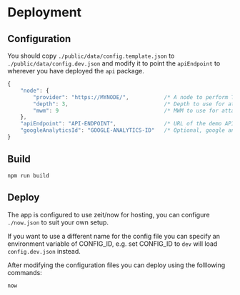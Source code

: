 # Deployment

## Configuration

You should copy `./public/data/config.template.json` to `./public/data/config.dev.json` and modify it to point the `apiEndpoint` to wherever you have deployed the `api` package.

```js
{
    "node": {
        "provider": "https://MYNODE/",           /* A node to perform Tangle operations */
        "depth": 3,                              /* Depth to use for attaches */
        "mwm": 9                                 /* MWM to use for attaches */
    },
    "apiEndpoint": "API-ENDPOINT",               /* URL of the demo API */
    "googleAnalyticsId": "GOOGLE-ANALYTICS-ID"   /* Optional, google analytics id */
}
```

## Build

```shell
npm run build
```

## Deploy

The app is configured to use zeit/now for hosting, you can configure `./now.json` to suit your own setup.

If you want to use a different name for the config file you can specify an environment variable of CONFIG_ID, e.g. set CONFIG_ID to `dev` will load `config.dev.json` instead.

After modifying the configuration files you can deploy using the folllowing commands:

```shell
now
```
